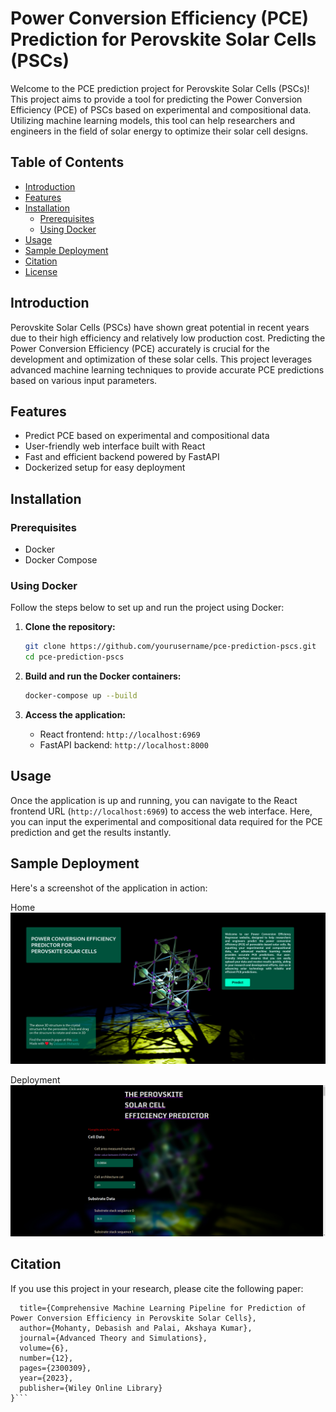 # Power Conversion Efficiency (PCE) Prediction for Perovskite Solar Cells (PSCs)

Welcome to the PCE prediction project for Perovskite Solar Cells (PSCs)! This project aims to provide a tool for predicting the Power Conversion Efficiency (PCE) of PSCs based on experimental and compositional data. Utilizing machine learning models, this tool can help researchers and engineers in the field of solar energy to optimize their solar cell designs.

## Table of Contents

- [Introduction](#introduction)
- [Features](#features)
- [Installation](#installation)
  - [Prerequisites](#prerequisites)
  - [Using Docker](#using-docker)
- [Usage](#usage)
- [Sample Deployment](#sample-deployment)
- [Citation](#citation)
- [License](#license)

## Introduction

Perovskite Solar Cells (PSCs) have shown great potential in recent years due to their high efficiency and relatively low production cost. Predicting the Power Conversion Efficiency (PCE) accurately is crucial for the development and optimization of these solar cells. This project leverages advanced machine learning techniques to provide accurate PCE predictions based on various input parameters.

## Features

- Predict PCE based on experimental and compositional data
- User-friendly web interface built with React
- Fast and efficient backend powered by FastAPI
- Dockerized setup for easy deployment

## Installation

### Prerequisites

- Docker
- Docker Compose

### Using Docker

Follow the steps below to set up and run the project using Docker:

1. **Clone the repository:**

    ```sh
    git clone https://github.com/yourusername/pce-prediction-pscs.git
    cd pce-prediction-pscs
    ```

2. **Build and run the Docker containers:**

    ```sh
    docker-compose up --build
    ```

3. **Access the application:**

    - React frontend: `http://localhost:6969`
    - FastAPI backend: `http://localhost:8000`

## Usage

Once the application is up and running, you can navigate to the React frontend URL (`http://localhost:6969`) to access the web interface. Here, you can input the experimental and compositional data required for the PCE prediction and get the results instantly.

## Sample Deployment

Here's a screenshot of the application in action:

Home
![Sample Deployment](images/home-image.png)

Deployment
![Sample Deployment](images/deploy-sample-image.png)

## Citation

If you use this project in your research, please cite the following paper:

```@article{mohanty2023comprehensive,
  title={Comprehensive Machine Learning Pipeline for Prediction of Power Conversion Efficiency in Perovskite Solar Cells},
  author={Mohanty, Debasish and Palai, Akshaya Kumar},
  journal={Advanced Theory and Simulations},
  volume={6},
  number={12},
  pages={2300309},
  year={2023},
  publisher={Wiley Online Library}
}```

